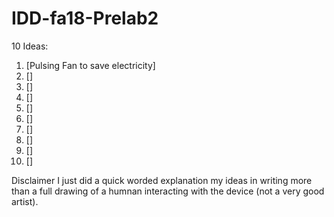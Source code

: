 # IDD-fa18-Prelab2

10 Ideas:

1. [Pulsing Fan to save electricity]
2. []
3. []
4. []
5. []
6. []
7. [] 
8. []
9. [] 
10. []

Disclaimer I just did a quick worded explanation my ideas in writing more than a full drawing of a humnan interacting with the device (not a very good artist). 
